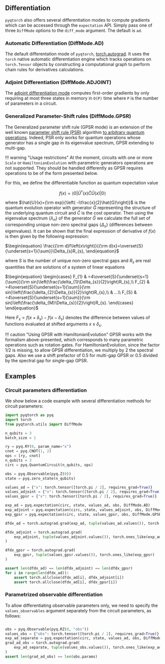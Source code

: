 ## Differentiation

`pyqtorch` also offers several differentiation modes to compute gradients which can be accessed through the
`expectation` API. Simply pass one of three `DiffMode` options to the `diff_mode` argument.
The default is `ad`.

### Automatic Differentiation (DiffMode.AD)
The default differentation mode of `pyqtorch`, [torch.autograd](https://pytorch.org/docs/stable/autograd.html).
It uses the `torch` native automatic differentiation engine which tracks operations on `torch.Tensor` objects by constructing a computational graph to perform chain rules for derivatives calculations.

### Adjoint Differentiation (DiffMode.ADJOINT)
The [adjoint differentiation mode](https://arxiv.org/abs/2009.02823) computes first-order gradients by only requiring at most three states in memory in `O(P)` time where `P` is the number of parameters in a circuit.

### Generalized Parameter-Shift rules (DiffMode.GPSR)
The Generalized parameter shift rule (GPSR mode) is an extension of the well known [parameter shift rule (PSR)](https://arxiv.org/abs/1811.11184) algorithm [to arbitrary quantum operations](https://arxiv.org/abs/2108.01218). Indeed, PSR only works for quantum operations whose generator has a single gap in its eigenvalue spectrum, GPSR extending to multi-gap.

!!! warning "Usage restrictions"
    At the moment, circuits with one or more `Scale` or `HamiltonianEvolution` with parametric generators operations are not supported.
    They should be handled differently as GPSR requires operations to be of the form presented below.

For this, we define the differentiable function as quantum expectation value

$$
f(x) = \left\langle 0\right|\hat{U}^{\dagger}(x)\hat{C}\hat{U}(x)\left|0\right\rangle
$$

where $\hat{U}(x)={\rm exp}{\left( -i\frac{x}{2}\hat{G}\right)}$ is the quantum evolution operator with generator $\hat{G}$ representing the structure of the underlying quantum circuit and $\hat{C}$ is the cost operator. Then using the eigenvalue spectrum $\left\{ \lambda_n\right\}$ of the generator $\hat{G}$ we calculate the full set of corresponding unique non-zero spectral gaps $\left\{ \Delta_s\right\}$ (differences between eigenvalues). It can be shown that the final expression of derivative of $f(x)$ is then given by the following expression:

$\begin{equation}
\frac{{\rm d}f\left(x\right)}{{\rm d}x}=\overset{S}{\underset{s=1}{\sum}}\Delta_{s}R_{s},
\end{equation}$

where $S$ is the number of unique non-zero spectral gaps and $R_s$ are real quantities that are solutions of a system of linear equations

$\begin{equation}
\begin{cases}
F_{1} & =4\overset{S}{\underset{s=1}{\sum}}{\rm sin}\left(\frac{\delta_{1}\Delta_{s}}{2}\right)R_{s},\\
F_{2} & =4\overset{S}{\underset{s=1}{\sum}}{\rm sin}\left(\frac{\delta_{2}\Delta_{s}}{2}\right)R_{s},\\
 & ...\\
F_{S} & =4\overset{S}{\underset{s=1}{\sum}}{\rm sin}\left(\frac{\delta_{M}\Delta_{s}}{2}\right)R_{s}.
\end{cases}
\end{equation}$

Here $F_s=f(x+\delta_s)-f(x-\delta_s)$ denotes the difference between values of functions evaluated at shifted arguments $x\pm\delta_s$.

!!! caution "Using GPSR with HamiltonianEvolution"
    GPSR works with the formalism above-presented, which corresponds to many parametric operations such as rotation gates.
    For HamiltonianEvolution, since the factor 1/2 is missing, to allow GPSR differentiation, we multiply by 2 the
    spectral gaps. Also we use a shift prefactor of 0.5 for multi-gap GPSR or 0.5 divided by the spectral gap for single-gap GPSR.


## Examples

### Circuit parameters differentiation

We show below a code example with several differentiation methods for circuit parameters:

```python exec="on" source="material-block" html="1" session="diff"
import pyqtorch as pyq
import torch
from pyqtorch.utils import DiffMode

n_qubits = 3
batch_size = 1

ry = pyq.RY(0, param_name="x")
cnot = pyq.CNOT(1, 2)
ops = [ry, cnot]
n_qubits = 3
circ = pyq.QuantumCircuit(n_qubits, ops)

obs = pyq.Observable(pyq.Z(0))
state = pyq.zero_state(n_qubits)

values_ad = {"x": torch.tensor([torch.pi / 2], requires_grad=True)}
values_adjoint = {"x": torch.tensor([torch.pi / 2], requires_grad=True)}
values_gpsr = {"x": torch.tensor([torch.pi / 2], requires_grad=True)}

exp_ad = pyq.expectation(circ, state, values_ad, obs, DiffMode.AD)
exp_adjoint = pyq.expectation(circ, state, values_adjoint, obs, DiffMode.ADJOINT)
exp_gpsr = pyq.expectation(circ, state, values_gpsr, obs, DiffMode.GPSR)

dfdx_ad = torch.autograd.grad(exp_ad, tuple(values_ad.values()), torch.ones_like(exp_ad))

dfdx_adjoint = torch.autograd.grad(
    exp_adjoint, tuple(values_adjoint.values()), torch.ones_like(exp_adjoint)
)

dfdx_gpsr = torch.autograd.grad(
    exp_gpsr, tuple(values_gpsr.values()), torch.ones_like(exp_gpsr)
)

assert len(dfdx_ad) == len(dfdx_adjoint) == len(dfdx_gpsr)
for i in range(len(dfdx_ad)):
    assert torch.allclose(dfdx_ad[i], dfdx_adjoint[i])
    assert torch.allclose(dfdx_ad[i], dfdx_gpsr[i])
```

### Parametrized observable differentiation

To allow differentiating observable parameters only, we need to specify the `values_observables` argument separately from
the circuit parameters, as follows:

```python exec="on" source="material-block" html="1" session="diff"

obs = pyq.Observable(pyq.RZ(0, "obs"))
values_obs = {"obs": torch.tensor([torch.pi / 2], requires_grad=True)}
exp_ad_separate = pyq.expectation(circ, state, values_ad, obs, DiffMode.AD, values_observables=values_obs)
grad_ad_obs = torch.autograd.grad(
    exp_ad_separate, tuple(values_obs.values()), torch.ones_like(exp_ad_separate)
)
assert len(grad_ad_obs) == len(obs.params)
```

